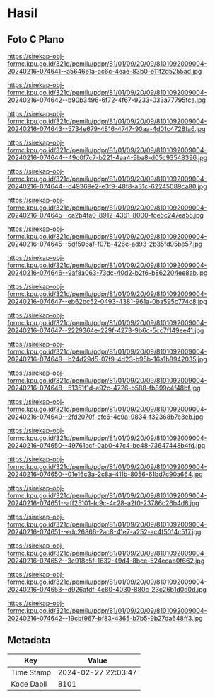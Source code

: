 # Hasil

## Foto C Plano

https://sirekap-obj-formc.kpu.go.id/321d/pemilu/pdpr/81/01/09/20/09/8101092009004-20240216-074641--a5646e1a-ac6c-4eae-83b0-e11f2d5255ad.jpg

https://sirekap-obj-formc.kpu.go.id/321d/pemilu/pdpr/81/01/09/20/09/8101092009004-20240216-074642--b90b3496-6f72-4f67-9233-033a77795fca.jpg

https://sirekap-obj-formc.kpu.go.id/321d/pemilu/pdpr/81/01/09/20/09/8101092009004-20240216-074643--5734e679-4816-4747-90aa-4d01c4728fa6.jpg

https://sirekap-obj-formc.kpu.go.id/321d/pemilu/pdpr/81/01/09/20/09/8101092009004-20240216-074644--49c0f7c7-b221-4aa4-9ba8-d05c93548396.jpg

https://sirekap-obj-formc.kpu.go.id/321d/pemilu/pdpr/81/01/09/20/09/8101092009004-20240216-074644--d49369e2-e3f9-48f8-a31c-62245089ca80.jpg

https://sirekap-obj-formc.kpu.go.id/321d/pemilu/pdpr/81/01/09/20/09/8101092009004-20240216-074645--ca2b4fa0-8912-4361-8000-fce5c247ea55.jpg

https://sirekap-obj-formc.kpu.go.id/321d/pemilu/pdpr/81/01/09/20/09/8101092009004-20240216-074645--5df506af-f07b-426c-ad93-2b35fd95be57.jpg

https://sirekap-obj-formc.kpu.go.id/321d/pemilu/pdpr/81/01/09/20/09/8101092009004-20240216-074646--9af8a063-73dc-40d2-b2f6-b862204ee8ab.jpg

https://sirekap-obj-formc.kpu.go.id/321d/pemilu/pdpr/81/01/09/20/09/8101092009004-20240216-074647--eb62bc52-0493-4381-961a-0ba595c774c8.jpg

https://sirekap-obj-formc.kpu.go.id/321d/pemilu/pdpr/81/01/09/20/09/8101092009004-20240216-074647--2229364e-229f-4273-9b6c-5cc7f149ee41.jpg

https://sirekap-obj-formc.kpu.go.id/321d/pemilu/pdpr/81/01/09/20/09/8101092009004-20240216-074648--b24d29d5-07f9-4d23-b95b-16a1b8942035.jpg

https://sirekap-obj-formc.kpu.go.id/321d/pemilu/pdpr/81/01/09/20/09/8101092009004-20240216-074648--51351f1d-e92c-4726-b588-fb899c4f48bf.jpg

https://sirekap-obj-formc.kpu.go.id/321d/pemilu/pdpr/81/01/09/20/09/8101092009004-20240216-074649--2fd2070f-cfc6-4c9a-9834-f32368b7c3eb.jpg

https://sirekap-obj-formc.kpu.go.id/321d/pemilu/pdpr/81/01/09/20/09/8101092009004-20240216-074650--49761ccf-0ab0-47c4-be48-73647448b4fd.jpg

https://sirekap-obj-formc.kpu.go.id/321d/pemilu/pdpr/81/01/09/20/09/8101092009004-20240216-074650--01e16c3a-2c8a-411b-8056-61bd7c90a664.jpg

https://sirekap-obj-formc.kpu.go.id/321d/pemilu/pdpr/81/01/09/20/09/8101092009004-20240216-074651--aff25101-fc9c-4c28-a2f0-23786c26b4d8.jpg

https://sirekap-obj-formc.kpu.go.id/321d/pemilu/pdpr/81/01/09/20/09/8101092009004-20240216-074651--edc26866-2ac8-41e7-a252-ac4f5014c517.jpg

https://sirekap-obj-formc.kpu.go.id/321d/pemilu/pdpr/81/01/09/20/09/8101092009004-20240216-074652--3e918c5f-1632-49d4-8bce-524ecab0f662.jpg

https://sirekap-obj-formc.kpu.go.id/321d/pemilu/pdpr/81/01/09/20/09/8101092009004-20240216-074653--d926afdf-4c80-4030-880c-23c26b1d0d0d.jpg

https://sirekap-obj-formc.kpu.go.id/321d/pemilu/pdpr/81/01/09/20/09/8101092009004-20240216-074642--19cbf967-bf83-4365-b7b5-9b27da648ff3.jpg


## Metadata

| Key        | Value               |
| ---------- | ------------------- |
| Time Stamp | 2024-02-27 22:03:47 |
| Kode Dapil | 8101                |



